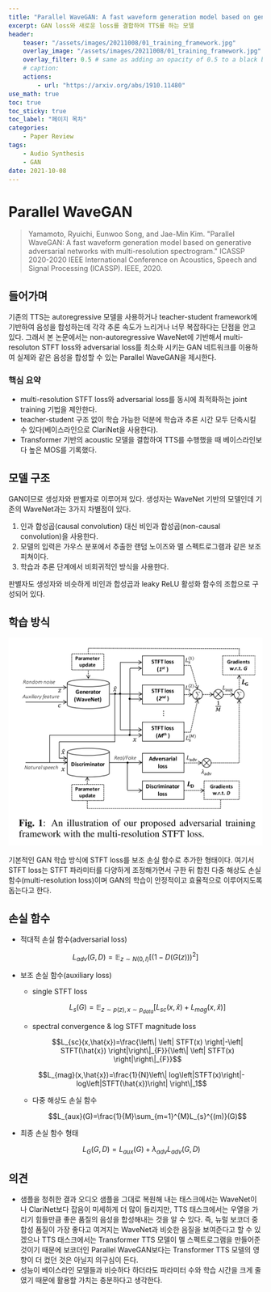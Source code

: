 ```yaml
---
title: "Parallel WaveGAN: A fast waveform generation model based on generative adversarial networks with multi-resolution spectrogram"
excerpt: GAN loss와 새로운 loss를 결합하여 TTS를 하는 모델
header:
    teaser: "/assets/images/20211008/01_training_framework.jpg"
    overlay_image: "/assets/images/20211008/01_training_framework.jpg"
    overlay_filter: 0.5 # same as adding an opacity of 0.5 to a black background
    # caption: 
    actions:
        - url: "https://arxiv.org/abs/1910.11480"
use_math: true
toc: true
toc_sticky: true
toc_label: "페이지 목차"
categories: 
    - Paper Review
tags: 
    - Audio Synthesis
    - GAN
date: 2021-10-08
---
```


# Parallel WaveGAN

> Yamamoto, Ryuichi, Eunwoo Song, and Jae-Min Kim. "Parallel WaveGAN: A fast waveform generation model based on generative adversarial networks with multi-resolution spectrogram." ICASSP 2020-2020 IEEE International Conference on Acoustics, Speech and Signal Processing (ICASSP). IEEE, 2020.

## 들어가며

기존의 TTS는 autoregressive 모델을 사용하거나 teacher-student framework에 기반하여 음성을 합성하는데 각각 추론 속도가 느리거나 너무 복잡하다는 단점을 안고 있다. 그래서 본 논문에서는 non-autoregressive WaveNet에 기반해서 multi-resoluton STFT loss와 adversarial loss를 최소화 시키는 GAN 네트워크를 이용하여 실제와 같은 음성을 합성할 수 있는 Parallel WaveGAN을 제시한다.

### 핵심 요약

- multi-resolution STFT loss와 adversarial loss를 동시에 최적화하는 joint training 기법을 제안한다.
- teacher-student 구조 없이 학습 가능한 덕분에 학습과 추론 시간 모두 단축시킬 수 있다(베이스라인으로 ClariNet을 사용한다).
- Transformer 기반의 acoustic 모델을 결합하여 TTS를 수행했을 때 베이스라인보다 높은 MOS를 기록했다.

## 모델 구조

GAN이므로 생성자와 판별자로 이루어져 있다. 생성자는 WaveNet 기반의 모델인데 기존의 WaveNet과는 3가지 차별점이 있다.

1. 인과 합성곱(causal convolution) 대신 비인과 합성곱(non-causal convolution)을 사용한다.
2. 모델의 입력은 가우스 분포에서 추출한 랜덤 노이즈와 멜 스펙트로그램과 같은 보조 피쳐이다.
3. 학습과 추론 단계에서 비회귀적인 방식을 사용한다.

판별자도 생성자와 비슷하게 비인과 합성곱과 leaky ReLU 활성화 함수의 조합으로 구성되어 있다.

## 학습 방식

![training framework](/assets/images/20211008/01_training_framework.jpg)

기본적인 GAN 학습 방식에 STFT loss를 보조 손실 함수로 추가한 형태이다. 여기서 STFT loss는 STFT 파라미터를 다양하게 조정해가면서 구한 뒤 합친 다중 해상도 손실 함수(multi-resolution loss)이며 GAN의 학습이 안정적이고 효율적으로 이루어지도록 돕는다고 한다.  

## 손실 함수

- 적대적 손실 함수(adversarial loss)

$$L_{adv}(G,D)=\mathbb{E}_{z \sim N(0,I)}[(1-D(G(z)))^2]$$

- 보조 손실 함수(auxiliary loss)
    - single STFT loss
        
        $$L_s(G)=\mathbb{E}_{z\sim p(z),x\sim p_{data}}[L_{sc}(x,\hat{x})+L_{mag}(x,\hat{x})]$$
        
    - spectral convergence & log STFT magnitude loss
        
        $$L_{sc}(x,\hat{x})=\frac{\left\| \left| STFT(x) \right|-\left| STFT(\hat{x}) \right|\right\|_{F}}{\left\| \left| STFT(x) \right|\right\|_{F}}$$
        
    
    $$L_{mag}(x,\hat{x})=\frac{1}{N}\left\| log\left|STFT(x)\right|-log\left|STFT(\hat{x})\right| \right\|_1$$
    
    - 다중 해상도 손실 함수
        
        $$L_{aux}(G)=\frac{1}{M}\sum_{m=1}^{M}L_{s}^{(m)}(G)$$
        
- 최종 손실 함수 형태
    
    $$L_{G}(G,D)=L_{aux}(G)+\lambda_{adv}L_{adv}(G,D)$$
    

## 의견

- 샘플을 청취한 결과 오디오 샘플을 그대로 복원해 내는 태스크에서는 WaveNet이나 ClariNet보다 잡음이 미세하게 더 많이 들리지만, TTS 태스크에서는 우열을 가리기 힘들만큼 좋은 품질의 음성을 합성해내는 것을 알 수 있다. 즉, 뉴럴 보코더 중 합성 품질이 가장 좋다고 여겨지는 WaveNet과 비슷한 음질을 보여준다고 할 수 있겠으나 TTS 태스크에서는 Transformer TTS 모델이 멜 스펙트로그램을 만들어준 것이기 때문에 보코더인 Parallel WaveGAN보다는 Transformer TTS 모델의 영향이 더 컸던 것은 아닐지 의구심이 든다.
- 성능이 베이스라인 모델들과 비슷하다 하더라도 파라미터 수와 학습 시간을 크게 줄였기 때문에 활용할 가치는 충분하다고 생각한다.